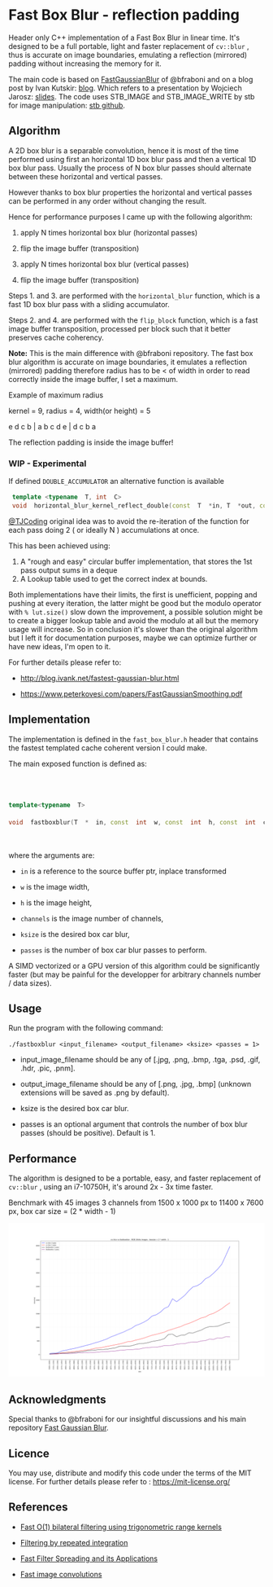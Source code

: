 
  

# Fast Box Blur - reflection padding

  

  

Header only C++ implementation of a Fast Box Blur in linear time. It's designed to be a full portable, light and faster replacement of `cv::blur` , thus is accurate on image boundaries, emulating a reflection (mirrored) padding without increasing the memory for it.

The main code is based on [FastGaussianBlur](https://github.com/bfraboni/FastGaussianBlur) of @bfraboni and on a blog post by Ivan Kutskir: [blog](http://blog.ivank.net/fastest-gaussian-blur.html). Which refers to a presentation by Wojciech Jarosz: [slides](http://elynxsdk.free.fr/ext-docs/Blur/Fast_box_blur.pdf). The code uses STB_IMAGE and STB_IMAGE_WRITE by stb for image manipulation: [stb github](https://github.com/nothings/stb).

  

  

## Algorithm

  

  
  

A 2D box blur is a separable convolution, hence it is most of the time performed using first an horizontal 1D box blur pass and then a vertical 1D box blur pass. Usually the process of N box blur passes should alternate between these horizontal and vertical passes.

  

However thanks to box blur properties the horizontal and vertical passes can be performed in any order without changing the result.

  

Hence for performance purposes I came up with the following algorithm:

  

1. apply N times horizontal box blur (horizontal passes)

  

2. flip the image buffer (transposition)

  

3. apply N times horizontal box blur (vertical passes)

  

4. flip the image buffer (transposition)

  

  

Steps 1. and 3. are performed with the `horizontal_blur` function, which is a fast 1D box blur pass with a sliding accumulator.

  

Steps 2. and 4. are performed with the `flip_block` function, which is a fast image buffer transposition, processed per block such that it better preserves cache coherency.

  

  

**Note:** This is the main difference with @bfraboni repository. The fast box blur algorithm is accurate on image boundaries, it emulates a reflection (mirrored) padding therefore radius has to be < of width in order to read correctly inside the image buffer, I set a maximum.

  

Example of maximum radius

kernel = 9, radius = 4, width(or height) = 5

e d c b | a b c d e | d c b a

The reflection padding is inside the image buffer!

 ### WIP - Experimental
 
If defined `DOUBLE_ACCUMULATOR` an alternative function is available 
```c++
 template <typename  T, int  C> 
 void  horizontal_blur_kernel_reflect_double(const  T  *in, T  *out, const  int  w, const  int  h, const  int  ksize)
```
[@TJCoding](https://github.com/TJCoding) original idea was to avoid the re-iteration of the function for each pass doing 2 ( or ideally N ) accumulations at once.  

This has been achieved using:
1) A "rough and easy" circular buffer implementation, that stores the 1st pass output sums in a deque
2) A Lookup table used to get the correct index at bounds. 

Both implementations have their limits, the first is unefficient, popping and pushing at every iteration, the latter might be good but the modulo operator with `% lut.size()` slow down the improvement, a possible solution might be to create a bigger lookup table and avoid the modulo at all but the memory usage will increase.
So in conclusion it's slower than the original algorithm but I left it for documentation purposes, maybe we can optimize further or have new ideas, I'm open to it.
  
  
  

For further details please refer to:

  

- http://blog.ivank.net/fastest-gaussian-blur.html

  

- https://www.peterkovesi.com/papers/FastGaussianSmoothing.pdf

  

  

## Implementation

  

  

The implementation is defined in the `fast_box_blur.h` header that contains the fastest templated cache coherent version I could make.

  

The main exposed function is defined as:

  

```c++

  

template<typename  T>

void  fastboxblur(T  *  in, const  int  w, const  int  h, const  int  channels, const  int  ksize, const  int  passes = 1);

  

```

  

where the arguments are:

  

-  `in` is a reference to the source buffer ptr, inplace transformed

  

-  `w` is the image width,

  

-  `h` is the image height,

  

-  `channels` is the image number of channels,

  

-  `ksize` is the desired box car blur,

  

-  `passes` is the number of box car blur passes to perform.

  

  

  

A SIMD vectorized or a GPU version of this algorithm could be significantly faster (but may be painful for the developper for arbitrary channels number / data sizes).

  
  

  
  

  

## Usage

  

  

Run the program with the following command:

  

  

`./fastboxblur <input_filename> <output_filename> <ksize> <passes = 1>`

  

  

- input_image_filename should be any of [.jpg, .png, .bmp, .tga, .psd, .gif, .hdr, .pic, .pnm].

  

- output_image_filename should be any of [.png, .jpg, .bmp] (unknown extensions will be saved as .png by default).

  

- ksize is the desired box car blur.

  

- passes is an optional argument that controls the number of box blur passes (should be positive). Default is 1.

  

  

## Performance

  

The algorithm is designed to be a portable, easy, and faster replacement of `cv::blur` , using an i7-10750H, it's around 2x - 3x time faster.

Benchmark with 45 images 3 channels from 1500 x 1000 px to 11400 x 7600 px, box car size = (2 * width - 1)

  

![](data/bench.png)

  

  

## Acknowledgments

  

  

Special thanks to @bfraboni for our insightful discussions and his main repository [Fast Gaussian Blur](https://github.com/bfraboni/FastGaussianBlur).

  

  

## Licence

  

  

You may use, distribute and modify this code under the terms of the MIT license. For further details please refer to : https://mit-license.org/

  

  

## References

  

  
  

- [Fast O(1) bilateral filtering using trigonometric range kernels](http://bigwww.epfl.ch/chaudhury/Fast%20bilateral%20filtering.pdf)

  
  

- [Filtering by repeated integration](http://citeseerx.ist.psu.edu/viewdoc/summary?doi=10.1.1.72.4795)

  

- [Fast Filter Spreading and its Applications](https://www2.eecs.berkeley.edu/Pubs/TechRpts/2009/EECS-2009-54.pdf)

  
  

- [Fast image convolutions](http://elynxsdk.free.fr/ext-docs/Blur/Fast_box_blur.pdf)
